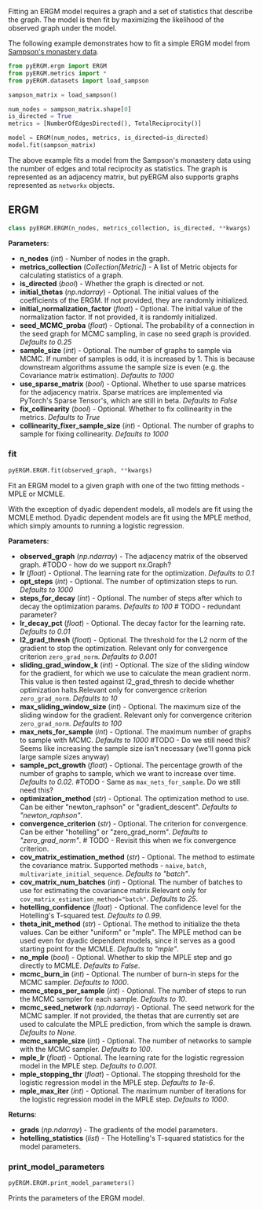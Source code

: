 Fitting an ERGM model requires a graph and a set of statistics that describe the graph. The model is then fit by maximizing the likelihood of the observed graph under the model. 

The following example demonstrates how to fit a simple ERGM model from [Sampson's monastery data](https://networkdata.ics.uci.edu/netdata/html/sampson.html).

```python
from pyERGM.ergm import ERGM
from pyERGM.metrics import *
from pyERGM.datasets import load_sampson

sampson_matrix = load_sampson()

num_nodes = sampson_matrix.shape[0]
is_directed = True
metrics = [NumberOfEdgesDirected(), TotalReciprocity()]

model = ERGM(num_nodes, metrics, is_directed=is_directed)
model.fit(sampson_matrix)
```

The above example fits a model from the Sampson's monastery data using the number of edges and total reciprocity as statistics. The graph is represented as an adjacency matrix, but pyERGM also supports graphs represented as `networkx` objects.

## ERGM
```python
class pyERGM.ERGM(n_nodes, metrics_collection, is_directed, **kwargs)
```

**Parameters**:

* **n_nodes** (*int*) - Number of nodes in the graph.
* **metrics_collection** (*Collection[Metric]*) - A list of Metric objects for calculating statistics of a graph.
* **is_directed** (*bool*) - Whether the graph is directed or not.
* **initial_thetas** (*np.ndarray*) - Optional. The initial values of the coefficients of the ERGM. If not provided, they are randomly initialized.
* **initial_normalization_factor** (*float*) - Optional. The initial value of the normalization factor. If not provided, it is randomly initialized.
* **seed_MCMC_proba** (*float*) - Optional. The probability of a connection in the seed graph for MCMC sampling, in case no seed graph is provided. *Defaults to 0.25*
* **sample_size** (*int*) - Optional. The number of graphs to sample via MCMC. If number of samples is odd, it is increased by 1. This is because downstream algorithms assume the sample size is even (e.g. the Covariance matrix estimation). *Defaults to 1000*
* **use_sparse_matrix** (*bool*) - Optional. Whether to use sparse matrices for the adjacency matrix.  Sparse matrices are implemented via PyTorch's Sparse Tensor's, which are still in beta.  *Defaults to False*
* **fix_collinearity** (*bool*) - Optional. Whether to fix collinearity in the metrics. *Defaults to True*
* **collinearity_fixer_sample_size** (*int*) - Optional. The number of graphs to sample for fixing collinearity. *Defaults to 1000*

### fit
```python
pyERGM.ERGM.fit(observed_graph, **kwargs)
```
Fit an ERGM model to a given graph with one of the two fitting methods - MPLE or MCMLE.

With the exception of dyadic dependent models, all models are fit using the MCMLE method. Dyadic dependent models are fit using the MPLE method, which simply amounts to running a logistic regression.


**Parameters**:

* **observed_graph** (*np.ndarray*) - The adjacency matrix of the observed graph. #TODO - how do we support nx.Graph?
* **lr** (*float*) - Optional. The learning rate for the optimization. *Defaults to 0.1*
* **opt_steps** (*int*) - Optional. The number of optimization steps to run. *Defaults to 1000*
* **steps_for_decay** (*int*) - Optional. The number of steps after which to decay the optimization params. *Defaults to 100* # TODO - redundant parameter?
* **lr_decay_pct** (*float*) - Optional. The decay factor for the learning rate. *Defaults to 0.01*
* **l2_grad_thresh** (*float*) - Optional. The threshold for the L2 norm of the gradient to stop the optimization. Relevant only for convergence criterion `zero_grad_norm`. *Defaults to 0.001*
* **sliding_grad_window_k** (*int*) - Optional. The size of the sliding window for the gradient, for which we use to calculate the mean gradient norm. This value is then tested against l2_grad_thresh to decide whether optimization halts.Relevant only for convergence criterion `zero_grad_norm`. *Defaults to 10*
* **max_sliding_window_size** (*int*) - Optional. The maximum size of the sliding window for the gradient. Relevant only for convergence criterion `zero_grad_norm`. *Defaults to 100*
* **max_nets_for_sample** (*int*) - Optional. The maximum number of graphs to sample with MCMC. *Defaults to 1000* #TODO - Do we still need this? Seems like increasing the sample size isn't necessary (we'll gonna pick large sample sizes anyway)    
* **sample_pct_growth** (*float*) - Optional. The percentage growth of the number of graphs to sample, which we want to increase over time. *Defaults to 0.02*. #TODO - Same as `max_nets_for_sample`. Do we still need this?
* **optimization_method** (*str*) - Optional. The optimization method to use. Can be either "newton_raphson" or "gradient_descent". *Defaults to "newton_raphson"*.
* **convergence_criterion** (*str*) - Optional. The criterion for convergence. Can be either "hotelling" or "zero_grad_norm". *Defaults to "zero_grad_norm"*. # TODO - Revisit this when we fix convergence criterion.
* **cov_matrix_estimation_method** (*str*) - Optional. The method to estimate the covariance matrix. Supported methods - `naive`, `batch`, `multivariate_initial_sequence`. *Defaults to "batch"*.
* **cov_matrix_num_batches** (*int*) - Optional. The number of batches to use for estimating the covariance matrix.Relevant only for `cov_matrix_estimation_method="batch"`. *Defaults to 25*.
* **hotelling_confidence** (*float*) - Optional. The confidence level for the Hotelling's T-squared test. *Defaults to 0.99*.
* **theta_init_method** (*str*) - Optional. The method to initialize the theta values. Can be either "uniform" or "mple". The MPLE method can be used even for dyadic dependent models, since it serves as a good starting point for the MCMLE. *Defaults to "mple"*.
* **no_mple** (*bool*) - Optional. Whether to skip the MPLE step and go directly to MCMLE. *Defaults to False*.
* **mcmc_burn_in** (*int*) - Optional. The number of burn-in steps for the MCMC sampler. *Defaults to 1000*.
* **mcmc_steps_per_sample** (*int*) - Optional. The number of steps to run the MCMC sampler for each sample. *Defaults to 10*.
* **mcmc_seed_network** (*np.ndarray*) - Optional. The seed network for the MCMC sampler. If not provided, the thetas that are currently set are used to calculate the MPLE prediction, from which the sample is drawn. *Defaults to None*.
* **mcmc_sample_size** (*int*) - Optional. The number of networks to sample with the MCMC sampler. *Defaults to 100*.
* **mple_lr** (*float*) - Optional. The learning rate for the logistic regression model in the MPLE step. *Defaults to 0.001*.
* **mple_stopping_thr** (*float*) - Optional. The stopping threshold for the logistic regression model in the MPLE step. *Defaults to 1e-6*.
* **mple_max_iter** (*int*) - Optional. The maximum number of iterations for the logistic regression model in the MPLE step. *Defaults to 1000*.


**Returns**:

* **grads** (*np.ndarray*) - The gradients of the model parameters.
* **hotelling_statistics** (*list*) - The Hotelling's T-squared statistics for the model parameters. 

### print_model_parameters
```python
pyERGM.ERGM.print_model_parameters()
```
Prints the parameters of the ERGM model.
